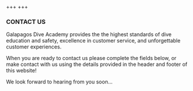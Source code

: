 +++
+++

### CONTACT US

Galapagos Dive Academy provides the the highest standards of dive education and safety, excellence in customer service, and unforgettable customer experiences.

When you are ready to contact us please complete the fields below, or make contact with us using the details provided in the header and footer of this website!

We look forward to hearing from you soon...


